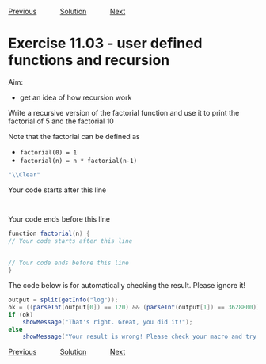 [Previous](./ex11-02.md) &nbsp;&nbsp;&nbsp;&nbsp;&nbsp;&nbsp;&nbsp;&nbsp;&nbsp;&nbsp;     [Solution](../ans/ans11-03.md) &nbsp;&nbsp;&nbsp;&nbsp;&nbsp;&nbsp;&nbsp;&nbsp;&nbsp;&nbsp; [Next](./ex11-04.md)
# Exercise 11.03 - user defined functions and recursion

Aim: 
- get an idea of how recursion work

Write a recursive version of the factorial function and use it
to print the factorial of 5 and the factorial 10

Note that the factorial can be defined as 
- ``factorial(0) = 1``
- ``factorial(n) = n * factorial(n-1)``

```java
"\\Clear"
```
Your code starts after this line 
```java



```
Your code ends before this line 
```java
function factorial(n) {
// Your code starts after this line
	
	
// Your code ends before this line
}

```
The code below is for automatically checking the result. Please ignore it! 
```java
output = split(getInfo("log"));
ok = ((parseInt(output[0]) == 120) && (parseInt(output[1]) == 3628800));
if (ok)
	showMessage("That's right. Great, you did it!");
else 
	showMessage("Your result is wrong! Please check your macro and try again!");
```
[Previous](./ex11-02.md) &nbsp;&nbsp;&nbsp;&nbsp;&nbsp;&nbsp;&nbsp;&nbsp;&nbsp;&nbsp;     [Solution](../ans/ans11-03.md) &nbsp;&nbsp;&nbsp;&nbsp;&nbsp;&nbsp;&nbsp;&nbsp;&nbsp;&nbsp; [Next](./ex11-04.md)
